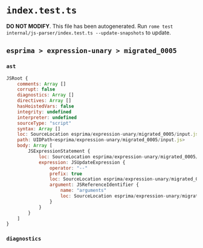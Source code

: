 # `index.test.ts`

**DO NOT MODIFY**. This file has been autogenerated. Run `rome test internal/js-parser/index.test.ts --update-snapshots` to update.

## `esprima > expression-unary > migrated_0005`

### `ast`

```javascript
JSRoot {
	comments: Array []
	corrupt: false
	diagnostics: Array []
	directives: Array []
	hasHoistedVars: false
	integrity: undefined
	interpreter: undefined
	sourceType: "script"
	syntax: Array []
	loc: SourceLocation esprima/expression-unary/migrated_0005/input.js 1:0-2:0
	path: UIDPath<esprima/expression-unary/migrated_0005/input.js>
	body: Array [
		JSExpressionStatement {
			loc: SourceLocation esprima/expression-unary/migrated_0005/input.js 1:0-1:11
			expression: JSUpdateExpression {
				operator: "--"
				prefix: true
				loc: SourceLocation esprima/expression-unary/migrated_0005/input.js 1:0-1:11
				argument: JSReferenceIdentifier {
					name: "arguments"
					loc: SourceLocation esprima/expression-unary/migrated_0005/input.js 1:2-1:11 (arguments)
				}
			}
		}
	]
}
```

### `diagnostics`

```

```
